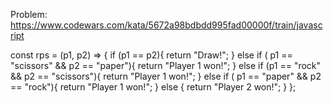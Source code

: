 Problem: https://www.codewars.com/kata/5672a98bdbdd995fad00000f/train/javascript

const rps = (p1, p2) => {
if (p1 == p2){
return "Draw!";
}
else if ( p1 == "scissors" && p2 == "paper"){
return "Player 1 won!";
}
else if (p1 == "rock" && p2 == "scissors"){
return "Player 1 won!";
}
else if ( p1 == "paper" && p2 == "rock"){
return "Player 1 won!";
}
else {
return "Player 2 won!";
}
};
